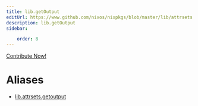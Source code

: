 ```yaml
---
title: lib.getOutput
editUrl: https://www.github.com/nixos/nixpkgs/blob/master/lib/attrsets.nix#L1178C15
description: lib.getOutput
sidebar:

    order: 8
---
```


<a href="https://www.github.com/nixos/nixpkgs/blob/master/lib/attrsets.nix#L1178C15">Contribute Now!</a>


# Aliases

- [lib.attrsets.getoutput](/nix-doc-comments/reference/lib/attrsets/lib-attrsets-getoutput)


